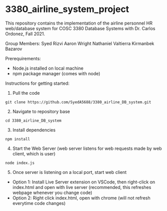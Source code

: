 # 3380_airline_system_project
This repository contains the implementation of the airline personnel HR web/database system for COSC 3380 Database Systems with Dr. Carlos Ordonez, Fall 2021.

Group Members:
Syed Rizvi
Aaron Wright
Nathaniel Valtierra
Kirmanbek Bazarov


Prerequirements:
- Node.js installed on local machine
- npm package manager (comes with node)

Instructions for getting started:
1. Pull the code
```
git clone https://github.com/SyedA5688/3380_airline_DB_system.git
```

2. Navigate to repository base
```
cd 3380_airline_DB_system
```

3. Install dependencies
```
npm install
```

4. Start the Web Server (web server listens for web requests made by web client, which is user)
```
node index.js
```

5. Once server is listening on a local port, start web client
  - Option 1: Install Live Server extension on VSCode, then right-click on index.html and open with live server (recommended, this refreshes webpage whenever you change code)
  - Option 2: Right click index.html, open with chrome (will not refresh everytime code changes)
